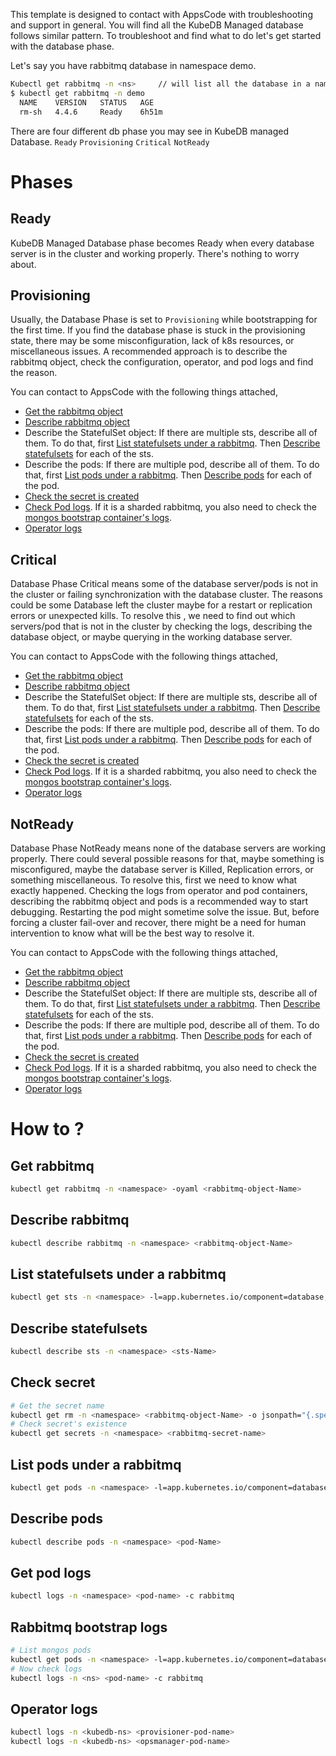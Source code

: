 This template is designed to contact with AppsCode with troubleshooting and support in general. You will find all the KubeDB Managed database follows similar pattern. To troubleshoot and find what to do let's get started with the database phase.

Let's say you have rabbitmq database in namespace demo.
```bash
Kubectl get rabbitmq -n <ns>     // will list all the database in a namesapce  
$ kubectl get rabbitmq -n demo
  NAME    VERSION   STATUS   AGE
  rm-sh   4.4.6     Ready    6h51m
```
There are four different db phase you may see in KubeDB managed Database.
``Ready`` ``Provisioning`` ``Critical`` ``NotReady``

# Phases
## Ready
KubeDB Managed Database phase becomes Ready when every database server is in the cluster and working properly. There's nothing to worry about.

## Provisioning
Usually, the Database Phase is set to `Provisioning` while bootstrapping for the first time. If you find the database phase is stuck in the provisioning state,
there may be some misconfiguration, lack of k8s resources, or miscellaneous issues.
A recommended approach is to describe the rabbitmq object, check the configuration, operator, and pod logs and find the reason.

You can contact to AppsCode with the following things attached,
- [Get the rabbitmq object](#get-rabbitmq)
- [Describe rabbitmq object](#describe-rabbitmq)
- Describe the StatefulSet object: If there are multiple sts, describe all of them. To do that, first
  [List statefulsets under a rabbitmq](#list-statefulsets-under-a-rabbitmq). Then [Describe statefulsets](#describe-statefulsets) for each of the sts.
- Describe the pods: If there are multiple pod, describe all of them. To do that, first
  [List pods under a rabbitmq](#list-pods-under-a-rabbitmq). Then [Describe pods](#describe-pods) for each of the pod.
- [Check the secret is created](#check-secret)
- [Check Pod logs](#get-pod-logs).  If it is a sharded rabbitmq, you also need to check the [mongos bootstrap container's logs](#mongos-bootstrap-logs).
- [Operator logs](#operator-logs)

## Critical
Database Phase Critical means some of the database server/pods is not in the cluster or failing synchronization with the database cluster.
The reasons could be some Database left the cluster maybe for a restart or replication errors or unexpected kills.
To resolve this , we need to  find out which servers/pod that is not in the cluster by checking the logs, describing the database object, or maybe querying in the working database server.

You can contact to AppsCode with the following things attached,
- [Get the rabbitmq object](#get-rabbitmq)
- [Describe rabbitmq object](#describe-rabbitmq)
- Describe the StatefulSet object: If there are multiple sts, describe all of them. To do that, first
  [List statefulsets under a rabbitmq](#list-statefulsets-under-a-rabbitmq). Then [Describe statefulsets](#describe-statefulsets) for each of the sts.
- Describe the pods: If there are multiple pod, describe all of them. To do that, first
  [List pods under a rabbitmq](#list-pods-under-a-rabbitmq). Then [Describe pods](#describe-pods) for each of the pod.
- [Check the secret is created](#check-secret)
- [Check Pod logs](#get-pod-logs).  If it is a sharded rabbitmq, you also need to check the [mongos bootstrap container's logs](#mongos-bootstrap-logs).
- [Operator logs](#operator-logs)

## NotReady
Database Phase NotReady means none of the database servers are working properly. There could several possible reasons for that, maybe something is misconfigured,
maybe the database server is Killed, Replication errors, or something miscellaneous.
To resolve this, first we need to know what exactly happened. Checking the logs from operator and pod containers, describing the rabbitmq object and pods is a recommended way to start debugging. Restarting the pod might sometime solve the issue. But, before forcing a cluster fail-over and recover,
there might be a need for human intervention to know what will be the best way to resolve it.

You can contact to AppsCode with the following things attached,
- [Get the rabbitmq object](#get-rabbitmq)
- [Describe rabbitmq object](#describe-rabbitmq)
- Describe the StatefulSet object: If there are multiple sts, describe all of them. To do that, first
  [List statefulsets under a rabbitmq](#list-statefulsets-under-a-rabbitmq). Then [Describe statefulsets](#describe-statefulsets) for each of the sts.
- Describe the pods: If there are multiple pod, describe all of them. To do that, first
  [List pods under a rabbitmq](#list-pods-under-a-rabbitmq). Then [Describe pods](#describe-pods) for each of the pod.
- [Check the secret is created](#check-secret)
- [Check Pod logs](#get-pod-logs).  If it is a sharded rabbitmq, you also need to check the [mongos bootstrap container's logs](#mongos-bootstrap-logs).
- [Operator logs](#operator-logs)

# How to ? 
## Get rabbitmq
```bash
kubectl get rabbitmq -n <namespace> -oyaml <rabbitmq-object-Name> 
```

## Describe rabbitmq
```bash
kubectl describe rabbitmq -n <namespace> <rabbitmq-object-Name> 
```

## List statefulsets under a rabbitmq
```bash
kubectl get sts -n <namespace> -l=app.kubernetes.io/component=database,app.kubernetes.io/managed-by=kubedb.com,app.kubernetes.io/name=rabbitmqs.kubedb.com,app.kubernetes.io/instance=<rabbitmq-object-Name> 
```

## Describe statefulsets
```bash
kubectl describe sts -n <namespace> <sts-Name> 
```

## Check secret
```bash
# Get the secret name
kubectl get rm -n <namespace> <rabbitmq-object-Name> -o jsonpath="{.spec.authSecret.name}"
# Check secret's existence
kubectl get secrets -n <namespace> <rabbitmq-secret-name>
```

## List pods under a rabbitmq
```bash
kubectl get pods -n <namespace> -l=app.kubernetes.io/component=database,app.kubernetes.io/managed-by=kubedb.com,app.kubernetes.io/name=rabbitmqs.kubedb.com,app.kubernetes.io/instance=<rabbitmq-object-Name> 
```

## Describe pods
```bash
kubectl describe pods -n <namespace> <pod-Name> 
```

## Get pod logs 
```bash
kubectl logs -n <namespace> <pod-name> -c rabbitmq
```

## Rabbitmq bootstrap logs
```bash
# List mongos pods 
kubectl get pods -n <namespace> -l=app.kubernetes.io/component=database,app.kubernetes.io/managed-by=kubedb.com,app.kubernetes.io/name=rabbitmqs.kubedb.com,app.kubernetes.io/instance=<rabbitmq-object-Name> 
# Now check logs
kubectl logs -n <ns> <pod-name> -c rabbitmq
```

## Operator logs
```bash
kubectl logs -n <kubedb-ns> <provisioner-pod-name>
kubectl logs -n <kubedb-ns> <opsmanager-pod-name>
```